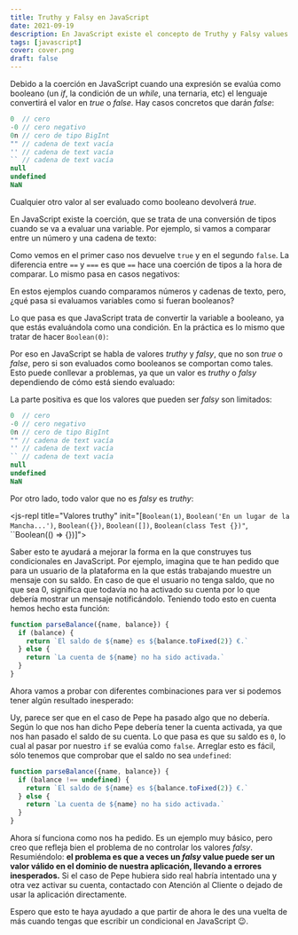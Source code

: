 ```yaml
---
title: Truthy y Falsy en JavaScript
date: 2021-09-19
description: En JavaScript existe el concepto de Truthy y Falsy values. Déjame explicarte en este artículo de qué se trata.
tags: [javascript]
cover: cover.png
draft: false
---
```


<tldr-section>

  Debido a la coerción en JavaScript cuando una expresión se evalúa como booleano (un *if*, la condición de un *while*, una ternaria, etc) el lenguaje convertirá el valor en *true* o *false*. Hay casos concretos que darán *false*:

  ```javascript
  0  // cero
  -0 // cero negativo
  0n // cero de tipo BigInt
  "" // cadena de text vacía
  '' // cadena de text vacía
  `` // cadena de text vacía
  null
  undefined
  NaN
  ```

  Cualquier otro valor al ser evaluado como booleano devolverá *true*.

  <js-repl
    title="Ejemplos de falsy y truthy values"
    init="[`0 ? 'Soy truthy' : 'Soy falsy'`,`-42 ? 'Soy truthy' : 'Soy falsy'`]">
  </js-repl>
  

</tldr-section>

En JavaScript existe la coerción, que se trata de una conversión de tipos cuando se va a evaluar una variable. Por ejemplo, si vamos a comparar entre un número y una cadena de texto:

<js-repl
  title="Ejemplos de coerción"
  init="[`'1' == 1`,`'1' === 1`]">
</js-repl>

Como vemos en el primer caso nos devuelve `true` y en el segundo `false`. La diferencia entre `==` y `===` es que `==` hace una coerción de tipos a la hora de comparar. Lo mismo pasa en casos negativos:

<js-repl
  title="Ejemplos de coerción"
  init="[`'1' != 1`,`'1' !== 1`]">
</js-repl>

En estos ejemplos cuando comparamos números y cadenas de texto, pero, ¿qué pasa si evaluamos variables como si fueran booleanos?

<js-repl
  title="Coerción de booleanos"
  init="[`0 ? 'Soy truthy' : 'Soy falsy'`,`-42 ? 'Soy truthy' : 'Soy falsy'`]">
</js-repl>

Lo que pasa es que JavaScript trata de convertir la variable a booleano, ya que estás evaluándola como una condición. En la práctica es lo mismo que tratar de hacer `Boolean(0)`:

<js-repl
  title="Convirtiendo a booleano"
  init="[`Boolean(0)`,`Boolean(-42)`]">
</js-repl>

Por eso en JavaScript se habla de valores *truthy* y *falsy*, que no son *true* o *false*, pero si son evaluados como booleanos se comportan como tales. Esto puede conllevar a problemas, ya que un valor es *truthy* o *falsy* dependiendo de cómo está siendo evaluado:

<js-repl
  title="Un valor puede ser falsy dependiendo de cómo sea evaluado"
  init="[`const zeroNumber = 1 - 1`, `zeroNumber + 1`, `Boolean(zeroNumber)`, `const zeroString = String(zeroNumber)`, `Boolean(zeroString)`]">
</js-repl>

La parte positiva es que los valores que pueden ser *falsy* son limitados:

```javascript
0  // cero
-0 // cero negativo
0n // cero de tipo BigInt
"" // cadena de text vacía
'' // cadena de text vacía
`` // cadena de text vacía
null
undefined
NaN
```

Por otro lado, todo valor que no es *falsy* es *truthy*:

<js-repl
  title="Valores truthy"
  init="[`Boolean(1)`, `Boolean('En un lugar de la Mancha...')`, `Boolean({})`, `Boolean([])`, `Boolean(class Test {})"`, ``Boolean(() => {})]">
</js-repl>

Saber esto te ayudará a mejorar la forma en la que construyes tus condicionales en JavaScript. Por ejemplo, imagina que te han pedido que para un usuario de la plataforma en la que estás trabajando muestre un mensaje con su saldo. En caso de que el usuario no tenga saldo, que no que sea 0, significa que todavía no ha activado su cuenta por lo que debería mostrar un mensaje notificándolo. Teniendo todo esto en cuenta hemos hecho esta función:

```javascript
function parseBalance({name, balance}) {
  if (balance) {
    return `El saldo de ${name} es ${balance.toFixed(2)} €.`
  } else {
    return `La cuenta de ${name} no ha sido activada.`
  }
}
```

Ahora vamos a probar con diferentes combinaciones para ver si podemos tener algún resultado inesperado:

<js-repl
  title="Mostrar saldo del usuario"
  load-to-scope="[`const parseBalance = ({name, balance}) => balance ? 'El saldo de '+name+' es '+balance.toFixed(2)+' €.' : 'La cuenta de '+name+' no ha sido activada.'`]"
  init="[`parseBalance({name: 'Carlos', balance: 120})`, `parseBalance({name: 'Juan'})`, `parseBalance({name: 'Pepe', balance: 0})`]">
</js-repl>

Uy, parece ser que en el caso de Pepe ha pasado algo que no debería. Según lo que nos han dicho Pepe debería tener la cuenta activada, ya que nos han pasado el saldo de su cuenta. Lo que pasa es que su saldo es `0`, lo cual al pasar por nuestro `if` se evalúa como `false`. Arreglar esto es fácil, sólo tenemos que comprobar que el saldo no sea `undefined`:

```javascript
function parseBalance({name, balance}) {
  if (balance !== undefined) {
    return `El saldo de ${name} es ${balance.toFixed(2)} €.`
  } else {
    return `La cuenta de ${name} no ha sido activada.`
  }
}
```

<js-repl
  title="Mostrar saldo del usuario"
  load-to-scope="[`const parseBalance = ({name, balance}) => balance !== undefined ? 'El saldo de '+name+' es '+balance.toFixed(2)+' €.' : 'La cuenta de '+name+' no ha sido activada.'`]"
  init="[`parseBalance({name: 'Carlos', balance: 120})`, `parseBalance({name: 'Juan'})`, `parseBalance({name: 'Pepe', balance: 0})`]">
</js-repl>

Ahora sí funciona como nos ha pedido. Es un ejemplo muy básico, pero creo que refleja bien el problema de no controlar los valores *falsy*. Resumiéndolo: **el problema es que a veces un *falsy* value puede ser un valor válido en el dominio de nuestra aplicación, llevando a errores inesperados.** Si el caso de Pepe hubiera sido real habría intentado una y otra vez activar su cuenta, contactado con Atención al Cliente o dejado de usar la aplicación directamente.

Espero que esto te haya ayudado a que partir de ahora le des una vuelta de más cuando tengas que escribir un condicional en JavaScript 😉.
